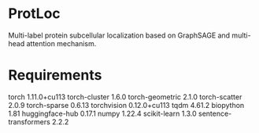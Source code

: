 # ProtLoc
Multi-label protein subcellular localization based on GraphSAGE and multi-head attention mechanism.  

**Requirements**
=
torch                          1.11.0+cu113
torch-cluster                  1.6.0
torch-geometric                2.1.0
torch-scatter                  2.0.9
torch-sparse                   0.6.13
torchvision                    0.12.0+cu113
tqdm                           4.61.2
biopython                      1.81
huggingface-hub                0.17.1
numpy                          1.22.4
scikit-learn                   1.3.0
sentence-transformers          2.2.2

